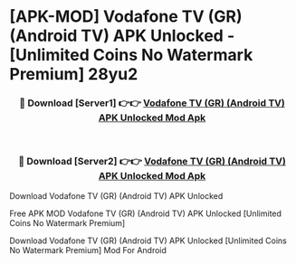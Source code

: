 # [APK-MOD] Vodafone TV (GR) (Android TV) APK Unlocked - [Unlimited Coins No Watermark Premium] 28yu2



<div align="center">
<h3>🔴 Download [Server1] 👉👉 <a href="https://momento.my/?title=Vodafone_TV_(GR)_(Android_TV)_APK_Unlocked">Vodafone TV (GR) (Android TV) APK Unlocked Mod Apk</a></h3><br>

<h3>🔴 Download [Server2] 👉👉 <a href="https://momento.my/?title=Vodafone_TV_(GR)_(Android_TV)_APK_Unlocked">Vodafone TV (GR) (Android TV) APK Unlocked Mod Apk</a></h3>
</div>



Download Vodafone TV (GR) (Android TV) APK Unlocked 

Free APK MOD Vodafone TV (GR) (Android TV) APK Unlocked [Unlimited Coins No Watermark Premium]

Download Vodafone TV (GR) (Android TV) APK Unlocked [Unlimited Coins No Watermark Premium] Mod For Android
